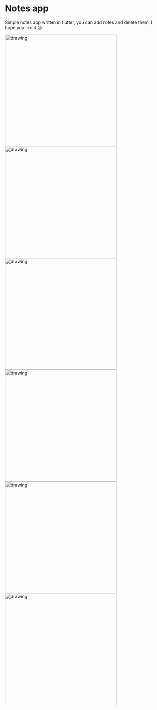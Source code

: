 # Notes app

Simple notes app written in flutter,
you can add notes and delete them,
I hope you like it 😊


<img src="images/Screenshot1.jpg" alt="drawing" width="360"/>

<img src="images/Screenshot2.jpg" alt="drawing" width="360"/>

<img src="images/Screenshot3.jpg" alt="drawing" width="360"/>

<img src="images/Screenshot4.jpg" alt="drawing" width="360"/>

<img src="images/Screenshot5.jpg" alt="drawing" width="360"/>

<img src="images/Screenshot6.jpg" alt="drawing" width="360"/>
